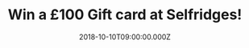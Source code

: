 ---
campaign-uuid: "c-f96bed22-3849-4fae-90bb-d9dc85e14e41"
type: "Competition"
category: "Gifts"
date: "2018-10-10T09:00:00.000Z"
end-date: "2018-11-10T23:59:00.000Z"
disable-form: false
is_promoted: true
has_entry_page: true
title: "Win a £100 Gift card at Selfridges!"
competition-description: "<p>We wanted to give you something extraordinary so now\
  \ that winter is just around the corner… what better present than a Selfridges Gift\
  \ Card? A ticket to a shopping spree to remember!</p>\r\n<p>Do you want it? Click\
  \ below for a chance to win!</p>"
hero-header: "Win a £100 Gift card at Selfridges!"
terms-confirmation: "N/A"
banner-img: "https://assets.expresslyapp.com/asset-7fe109ba-053f-45e1-9bae-eb5e17990d98.jpg"
logo-left-href: "http://selfridges.com"
logo-left-image: "https://assets.expresslyapp.com/asset-c2fc0984-59a1-49de-99c3-eca517fd9db9.jpg"
logo-left-title: "Selfridges"
bg-image-hero: "https://assets.expresslyapp.com/asset-7868f91b-f4c5-476a-8660-99c385163e68.jpg"
bg-image-first: "https://assets.expresslyapp.com/asset-e88a2d6c-8a37-4c8c-ad7e-980da6af3b00.jpg"
section1-content: "<p>It’s shopping, but not as you know it. Discover one-of-a-kind\
  \ experiences, world-class dining and luxury brands at one of Selfridges stores\
  \ in the UK!</p>\r\n<p>Selfridges today is more than just the sum of its products\
  \ - it's a shopping experience that promises to surprise, amaze and amuse its customers\
  \ by delivering extraordinary customer experiences! That's why we are giving away\
  \ a fantastic £100 Gift card at Selfridges for you to spend at their stores!</p>\r\
  \n<p>Enter the form below and get ready to look your best with Selfridges now!</p>"
entry-title: "Win a £100 Gift card at Selfridges!"
entry-content: "Enter the draw to win a £100 Gift card at Selfridges by completing\
  \ the form below before 23:59 on 10th of November 2018."
has-winner: false
prize-description: "A £100 Gift card at Selfridges."
special-conditions: "Multiple entries are allowed up to one every day.\r\nThis competition\
  \ is also available on: https://http://aaa.nme.com/competitions/selfridges-100-pounds-gift-card"
---